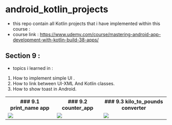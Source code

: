 # android_kotlin_projects
- this repo contain all Kotlin projects that i have implemented within this course :
- course link : https://www.udemy.com/course/mastering-android-app-development-with-kotlin-build-38-apps/

## Section 9 :
- topics i learned in :
1. How to implement simple UI .
2. How to link between UI-XML And Kotlin classes.
3. How to show toast in Android.

<table>
  <tr>
    <th>### 9.1 print_name app</th>
    <th>### 9.2 counter_app</th>
    <th>### 9.3 kilo_to_pounds converter</th>
  </tr>
  <tr>
    <td>
<img src="https://media.giphy.com/media/B1AKsvmJgKNlEqPnGf/giphy.gif" />
    </td>
    <td>
    <img src="https://media.giphy.com/media/SIjCGj9wdSfZ2TydVg/giphy.gif" />  
    </td>
    <td>
    <img src="https://media.giphy.com/media/v1.Y2lkPTc5MGI3NjExeGg5ZXNocTY3eXY2eTg5eXp1b3Z2eWxlcHR4dTJqM3VqdW9pdTdmciZlcD12MV9pbnRlcm5hbF9naWZfYnlfaWQmY3Q9Zw/qsla1uQT9tyc1KaQnP/giphy.gif" />  
    </td>
  </tr>
</table>







